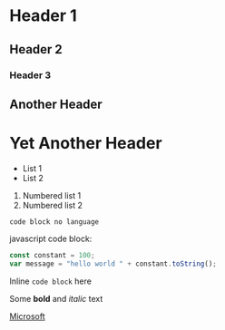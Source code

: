# Header 1

## Header 2

### Header 3

## Another Header

# Yet Another Header

- List 1
- List 2

1. Numbered list 1
2. Numbered list 2

```
code block no language
```

javascript code block:

```javascript
const constant = 100;
var message = "hello world " + constant.toString();
```

Inline `code block` here

Some **bold** and _italic_ text

[Microsoft](https:///www.microsoft.com)
